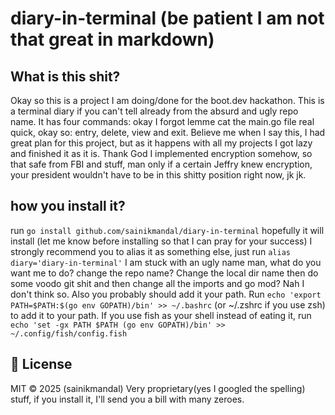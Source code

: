 # diary-in-terminal (be patient I am not that great in markdown)

## What is this shit?
Okay so this is a project I am doing/done for the boot.dev hackathon. This is a terminal diary if you can't tell already from the absurd and ugly repo name. It has four commands: okay I forgot lemme cat the main.go file real quick, okay so: entry, delete, view and exit. Believe me when I say this, I had great plan for this project, but as it happens with all my projects I got lazy and finished it as it is. Thank God I implemented encryption somehow, so that safe from FBI and stuff, man only if a certain Jeffry knew encryption, your president wouldn't have to be in this shitty position right now, jk jk. 

## how you install it?
run `go install github.com/sainikmandal/diary-in-terminal` hopefully it will install (let me know before installing so that I can pray for your success)
I strongly recommend you to alias it as something else, just run `alias diary='diary-in-terminal'`
I am stuck with an ugly name man, what do you want me to do? change the repo name? Change the local dir name then do some voodo git shit and then change all the imports and go mod? Nah I don't think so.
Also you probably should add it your path.
Run `echo 'export PATH=$PATH:$(go env GOPATH)/bin' >> ~/.bashrc` (or ~/.zshrc if you use zsh) to add it to your path.
If you use fish as your shell instead of eating it, run `echo 'set -gx PATH $PATH (go env GOPATH)/bin' >> ~/.config/fish/config.fish` 

## 📄 License
MIT © 2025 (sainikmandal)
Very proprietary(yes I googled the spelling) stuff, if you install it, I'll send you a bill with many zeroes.

